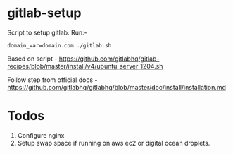 gitlab-setup
============

Script to setup gitlab. Run:-

    domain_var=domain.com ./gitlab.sh

Based on script - https://github.com/gitlabhq/gitlab-recipes/blob/master/install/v4/ubuntu_server_1204.sh

Follow step from official docs - https://github.com/gitlabhq/gitlabhq/blob/master/doc/install/installation.md


Todos
=====
1. Configure nginx
2. Setup swap space if running on aws ec2 or digital ocean droplets.
